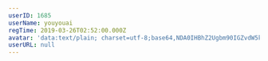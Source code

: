 ```yaml
---
userID: 1685
userName: youyouai
regTime: 2019-03-26T02:52:00.000Z
avatar: 'data:text/plain; charset=utf-8;base64,NDA0IHBhZ2Ugbm90IGZvdW5kCg=='
userURL: null
---
```



